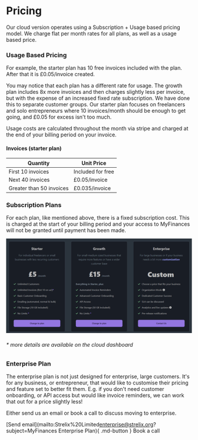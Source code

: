 # Pricing

Our cloud version operates using a Subscription + Usage based pricing model. We charge flat per month rates for all plans,
as well as a usage based price.

### Usage Based Pricing

For example, the starter plan has 10 free invoices included with the plan. After that it is £0.05/invoice created.

You may notice that each plan has a different rate for usage. The growth plan includes 8x more invoices and then charges
slightly less per invoice, but with the expense of an increased fixed rate subscription. We have done this to separate
customer groups. Our starter plan focuses on freelancers and solo entrepreneurs where 10 invoices/month should be enough to
get going, and £0.05 for excess isn't too much.

Usage costs are calculated throughout the month via stripe and charged at the end of your billing period on your invoice.

#### Invoices (starter plan)
| Quantity                 | Unit Price        |
|--------------------------|-------------------|
| First 10 invoices        | Included for free |
| Next 40 invoices         | £0.05/invoice     |
| Greater than 50 invoices | £0.035/invoice    |


### Subscription Plans

For each plan, like mentioned above, there is a fixed subscription cost. This is charged at the start of your billing period
and your access to MyFinances will not be granted until payment has been made.

![img.png](pricing_table.png)

###### _* more details are available on the cloud dashboard_

### Enterprise Plan

The enterprise plan is not just designed for enterprise, large customers. It's for any business, or entrepreneur, that would
like to customise their pricing and feature set to better fit them. E.g. if you don't need customer onboarding, or API access
but would like invoice reminders, we can work that out for a price slightly less!

Either send us an email or book a call to discuss moving to enterprise.

[Send email](mailto:Strelix%20Limited<enterprise@strelix.org>?subject=MyFinances Enterprise Plan){ .md-button  }
<a class="md-button" data-cal-link="treyww/myfinances-development-help"
					data-cal-namespace="myfinances-development-help" data-cal-config='{"layout":"month_view"}'>
	Book a call
</a>
<script type="text/javascript">
  (function (C, A, L) { let p = function (a, ar) { a.q.push(ar); }; let d = C.document; C.Cal = C.Cal || function () { let cal = C.Cal; let ar = arguments; if (!cal.loaded) { cal.ns = {}; cal.q = cal.q || []; d.head.appendChild(d.createElement("script")).src = A; cal.loaded = true; } if (ar[0] === L) { const api = function () { p(api, arguments); }; const namespace = ar[1]; api.q = api.q || []; if(typeof namespace === "string"){cal.ns[namespace] = cal.ns[namespace] || api;p(cal.ns[namespace], ar);p(cal, ["initNamespace", namespace]);} else p(cal, ar); return;} p(cal, ar); }; })(window, "https://app.cal.com/embed/embed.js", "init");
  Cal("init", "myfinances-development-help", {origin:"https://cal.com"});


  // Important: Please add the following attributes to the element that should trigger the calendar to open upon clicking.
  // `data-cal-link="treyww/myfinances-development-help"`
  // data-cal-namespace="myfinances-development-help"
  // `data-cal-config='{"layout":"month_view"}'`

  Cal.ns["myfinances-development-help"]("ui", {"styles":{"branding":{"brandColor":"#000000"}},"hideEventTypeDetails":false,"layout":"month_view"});
</script>
